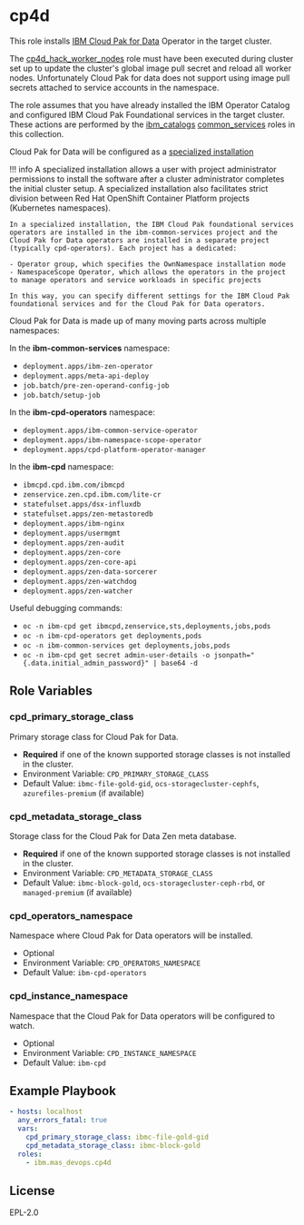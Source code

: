 cp4d
====

This role installs [IBM Cloud Pak for Data](https://www.ibm.com/uk-en/products/cloud-pak-for-data) Operator in the target cluster.

The [cp4d_hack_worker_nodes](cp4d_hack_worker_nodes.md) role must have been executed during cluster set up to update the cluster's global image pull secret and reload all worker nodes.  Unfortunately Cloud Pak for data does not support using image pull secrets attached to service accounts in the namespace.

The role assumes that you have already installed the IBM Operator Catalog and configured IBM Cloud Pak Foundational services in the target cluster.  These actions are performed by the [ibm_catalogs](ibm_catalogs.md) [common_services](common_services.md) roles in this collection.

Cloud Pak for Data will be configured as a [specialized installation](https://www.ibm.com/docs/en/cloud-paks/cp-data/4.0?topic=planning-architecture#architecture__deployment-architecture)

!!! info
    A specialized installation allows a user with project administrator permissions to install the software after a cluster administrator completes the initial cluster setup.  A specialized installation also facilitates strict division between Red Hat OpenShift Container Platform projects (Kubernetes namespaces).

    In a specialized installation, the IBM Cloud Pak foundational services operators are installed in the ibm-common-services project and the Cloud Pak for Data operators are installed in a separate project (typically cpd-operators). Each project has a dedicated:

    - Operator group, which specifies the OwnNamespace installation mode
    - NamespaceScope Operator, which allows the operators in the project to manage operators and service workloads in specific projects

    In this way, you can specify different settings for the IBM Cloud Pak foundational services and for the Cloud Pak for Data operators.

Cloud Pak for Data is made up of many moving parts across multiple namespaces:

In the **ibm-common-services** namespace:

- `deployment.apps/ibm-zen-operator`
- `deployment.apps/meta-api-deploy`
- `job.batch/pre-zen-operand-config-job`
- `job.batch/setup-job`

In the **ibm-cpd-operators** namespace:

- `deployment.apps/ibm-common-service-operator`
- `deployment.apps/ibm-namespace-scope-operator`
- `deployment.apps/cpd-platform-operator-manager`

In the **ibm-cpd** namespace:

- `ibmcpd.cpd.ibm.com/ibmcpd`
- `zenservice.zen.cpd.ibm.com/lite-cr`
- `statefulset.apps/dsx-influxdb`
- `statefulset.apps/zen-metastoredb`
- `deployment.apps/ibm-nginx`
- `deployment.apps/usermgmt`
- `deployment.apps/zen-audit`
- `deployment.apps/zen-core`
- `deployment.apps/zen-core-api`
- `deployment.apps/zen-data-sorcerer`
- `deployment.apps/zen-watchdog`
- `deployment.apps/zen-watcher`

Useful debugging commands:

- `oc -n ibm-cpd get ibmcpd,zenservice,sts,deployments,jobs,pods`
- `oc -n ibm-cpd-operators get deployments,pods`
- `oc -n ibm-common-services get deployments,jobs,pods`
- `oc -n ibm-cpd get secret admin-user-details -o jsonpath="{.data.initial_admin_password}" | base64 -d`

Role Variables
--------------
### cpd_primary_storage_class
Primary storage class for Cloud Pak for Data.

- **Required** if one of the known supported storage classes is not installed in the cluster.
- Environment Variable: `CPD_PRIMARY_STORAGE_CLASS`
- Default Value: `ibmc-file-gold-gid`, `ocs-storagecluster-cephfs`, `azurefiles-premium` (if available)

### cpd_metadata_storage_class
Storage class for the Cloud Pak for Data Zen meta database.

- **Required** if one of the known supported storage classes is not installed in the cluster.
- Environment Variable: `CPD_METADATA_STORAGE_CLASS`
- Default Value: `ibmc-block-gold`, `ocs-storagecluster-ceph-rbd`, or `managed-premium` (if available)

### cpd_operators_namespace
Namespace where Cloud Pak for Data operators will be installed.

- Optional
- Environment Variable: `CPD_OPERATORS_NAMESPACE`
- Default Value: `ibm-cpd-operators`

### cpd_instance_namespace
Namespace that the Cloud Pak for Data operators will be configured to watch.

- Optional
- Environment Variable: `CPD_INSTANCE_NAMESPACE`
- Default Value: `ibm-cpd`


Example Playbook
----------------

```yaml
- hosts: localhost
  any_errors_fatal: true
  vars:
    cpd_primary_storage_class: ibmc-file-gold-gid
    cpd_metadata_storage_class: ibmc-block-gold
  roles:
    - ibm.mas_devops.cp4d
```

License
-------

EPL-2.0
